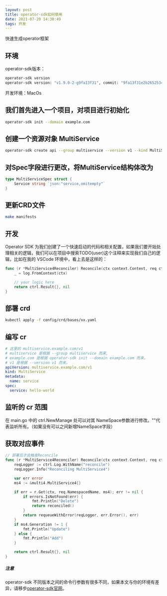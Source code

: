 ```yaml
---
layout: post
title: operator-sdk如何使用
date: 2021-07-20 14:30:49
tags: 开发
---
```


快速生成operator框架
<!-- more -->

## 环境

operator-sdk版本：

```sh
operator-sdk version
operator-sdk version: "v1.9.0-2-g9fa13f31", commit: "9fa13f31e2b265253c105315ee12cc439e7b4174", kubernetes version: "v1.20.2", go version: "go1.16.2", GOOS: "darwin", GOARCH: "arm64"
```

开发环境：MacOs

## 我们首先进入一个项目，对项目进行初始化

```sh
operator-sdk init --domain example.com
```

## 创建一个资源对象 MultiService

```sh
operator-sdk create api --group multiservice --version v1 --kind MultiService --resource=true --controller=true --namespaced=true
```

## 对Spec字段进行更改，将MultiService结构体改为

```go
type MultiServiceSpec struct {
    Service string `json:"service,omitempty"`
}
```

## 更新CRD文件

```sh
make manifests
```

## 开发

Operator SDK 为我们创建了一个快速启动的代码和相关配置，如果我们要开始处理相关的逻辑，我们可以在项目中搜索TODO(user)这个注释来实现我们自己的逻辑，比如在我的 VSCode 环境中，看上去是这样的：
```go
func (r *MultiService4Reconciler) Reconcile(ctx context.Context, req ctrl.Request) (ctrl.Result, error) {
    _ = log.FromContext(ctx)

    // your logic here
    return ctrl.Result{}, nil
}
```

## 部署 crd

```sh
kubectl apply -f config/crd/bases/xx.yaml
```

## 编写 cr

```yaml
# 这里的 multiservice.example.com/v1
# multiservice 是根据 --group multiservice 而来,
# example.com 是根据 operator-sdk init --domain example.com 而来。
# v1 是根据 --version v1 而来。
apiVersion: multiservice.example.com/v1
kind: MultiService
metadata:
  name: service
spec:
  service: hello-world
```

## 监听的 cr 范围

在 main.go 中的 ctrl.NewManage 处可以对其 NameSpace参数进行修改。""代表监听所有。（如果没有可以之间新增NameSpace字段）

## 获取对应事件

```go
// 部署后才会触发Reconcile
func (r *MultiService4Reconciler) Reconcile(ctx context.Context, req ctrl.Request) (ctrl.Result, error) {
	reqLogger := ctrl.Log.WithName("reconcile")
    reqLogger.Info("Reconciling MultiService4")

	var err error
	ms4 := &multi4.MultiService4{}

	if err = r.Get(ctx, req.NamespacedName, ms4); err != nil {
		if errors.IsNotFound(err) {
			fmt.Println("Delete")
			return reconciled()
		}
		return requeueWithError(reqLogger, err.Error(), err)
	}
	if ms4.Generation != 1 {
		fmt.Println("Update")
	} else {
		fmt.Println("Add")
	}

	return ctrl.Result{}, nil
}
```

##### 注意

operator-sdk 不同版本之间的命令行参数有很多不同，如果本文与你的环境有差异，请移步[operator-sdk官网](https://sdk.operatorframework.io/)。